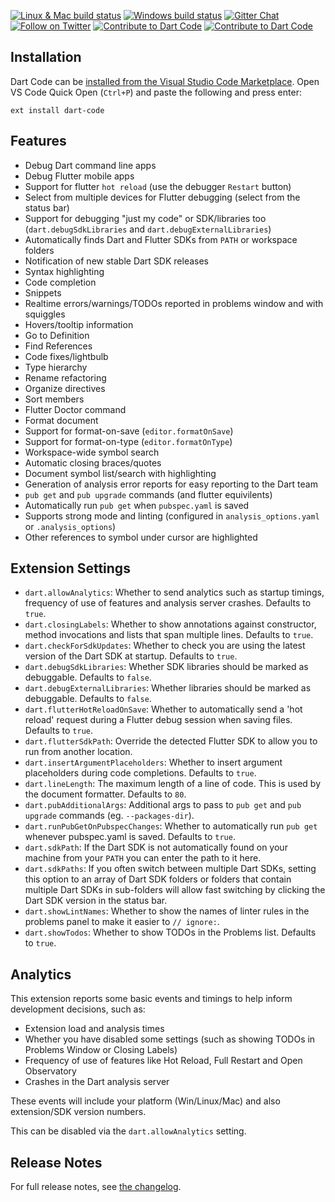 [![Linux & Mac build status](https://img.shields.io/travis/Dart-Code/Dart-Code/master.svg?label=mac+%26+linux)](https://travis-ci.org/Dart-Code/Dart-Code) [![Windows build status](https://img.shields.io/appveyor/ci/DanTup/Dart-Code/master.svg?label=windows&logoWidth=-1)](https://ci.appveyor.com/project/DanTup/dart-code) [![Gitter Chat](https://img.shields.io/badge/chat-online-blue.svg)](https://gitter.im/dart-code/Dart-Code) [![Follow on Twitter](https://img.shields.io/badge/twitter-dartcode-blue.svg)](https://twitter.com/DartCode) [![Contribute to Dart Code](https://img.shields.io/badge/help-contribute-551A8B.svg)](https://github.com/Dart-Code/Dart-Code/blob/master/CONTRIBUTING.md) [![Contribute to Dart Code](https://img.shields.io/badge/help-donate-551A8B.svg)](https://www.paypal.me/DanTup)

## Installation

Dart Code can be [installed from the Visual Studio Code Marketplace](https://marketplace.visualstudio.com/items?itemName=Dart-Code.dart-code). Open VS Code Quick Open (`Ctrl+P`) and paste the following and press enter:

    ext install dart-code


## Features

- Debug Dart command line apps
- Debug Flutter mobile apps
- Support for flutter `hot reload` (use the debugger `Restart` button)
- Select from multiple devices for Flutter debugging (select from the status bar)
- Support for debugging "just my code" or SDK/libraries too (`dart.debugSdkLibraries` and `dart.debugExternalLibraries`)
- Automatically finds Dart and Flutter SDKs from `PATH` or workspace folders
- Notification of new stable Dart SDK releases
- Syntax highlighting
- Code completion
- Snippets
- Realtime errors/warnings/TODOs reported in problems window and with squiggles
- Hovers/tooltip information
- Go to Definition
- Find References
- Code fixes/lightbulb
- Type hierarchy
- Rename refactoring
- Organize directives
- Sort members
- Flutter Doctor command
- Format document
- Support for format-on-save (`editor.formatOnSave`)
- Support for format-on-type (`editor.formatOnType`)
- Workspace-wide symbol search
- Automatic closing braces/quotes
- Document symbol list/search with highlighting
- Generation of analysis error reports for easy reporting to the Dart team 
- `pub get` and `pub upgrade` commands (and flutter equivilents)
- Automatically run `pub get` when `pubspec.yaml` is saved
- Supports strong mode and linting (configured in `analysis_options.yaml` or `.analysis_options`)
- Other references to symbol under cursor are highlighted


## Extension Settings

- `dart.allowAnalytics`: Whether to send analytics such as startup timings, frequency of use of features and analysis server crashes. Defaults to `true`.
- `dart.closingLabels`: Whether to show annotations against constructor, method invocations and lists that span multiple lines. Defaults to `true`. 
- `dart.checkForSdkUpdates`: Whether to check you are using the latest version of the Dart SDK at startup. Defaults to `true`.
- `dart.debugSdkLibraries`: Whether SDK libraries should be marked as debuggable. Defaults to `false`.
- `dart.debugExternalLibraries`: Whether libraries should be marked as debuggable. Defaults to `false`.
- `dart.flutterHotReloadOnSave`: Whether to automatically send a 'hot reload' request during a Flutter debug session when saving files. Defaults to `true`.
- `dart.flutterSdkPath`: Override the detected Flutter SDK to allow you to run from another location.
- `dart.insertArgumentPlaceholders`: Whether to insert argument placeholders during code completions. Defaults to `true`.
- `dart.lineLength`: The maximum length of a line of code. This is used by the document formatter. Defaults to `80`.
- `dart.pubAdditionalArgs`: Additional args to pass to `pub get` and `pub upgrade` commands (eg. `--packages-dir`).
- `dart.runPubGetOnPubspecChanges`: Whether to automatically run `pub get` whenever pubspec.yaml is saved. Defaults to `true`.
- `dart.sdkPath`: If the Dart SDK is not automatically found on your machine from your `PATH` you can enter the path to it here.
- `dart.sdkPaths`: If you often switch between multiple Dart SDKs, setting this option to an array of Dart SDK folders or folders that contain multiple Dart SDKs in sub-folders will allow fast switching by clicking the Dart SDK version in the status bar.
- `dart.showLintNames`: Whether to show the names of linter rules in the problems panel to make it easier to `// ignore:`.
- `dart.showTodos`: Whether to show TODOs in the Problems list. Defaults to `true`.


## Analytics

This extension reports some basic events and timings to help inform development decisions, such as:

- Extension load and analysis times
- Whether you have disabled some settings (such as showing TODOs in Problems Window or Closing Labels)
- Frequency of use of features like Hot Reload, Full Restart and Open Observatory
- Crashes in the Dart analysis server

These events will include your platform (Win/Linux/Mac) and also extension/SDK version numbers.

This can be disabled via the `dart.allowAnalytics` setting.  


## Release Notes

For full release notes, see [the changelog](https://github.com/Dart-Code/Dart-Code/blob/master/CHANGELOG.md).
